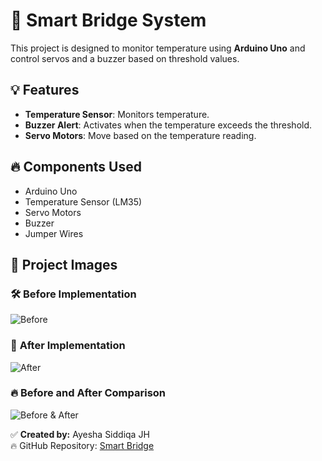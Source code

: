 # 🚀 Smart Bridge System  
This project is designed to monitor temperature using **Arduino Uno** and control servos and a buzzer based on threshold values.  

## 💡 **Features**
- **Temperature Sensor**: Monitors temperature.  
- **Buzzer Alert**: Activates when the temperature exceeds the threshold.  
- **Servo Motors**: Move based on the temperature reading.  

## 🔥 **Components Used**
- Arduino Uno  
- Temperature Sensor (LM35)  
- Servo Motors  
- Buzzer  
- Jumper Wires  

## 📸 **Project Images**

### 🛠️ **Before Implementation**
![Before](images/before.jpg)

### 🚀 **After Implementation**
![After](images/after.jpg)

### 🔥 **Before and After Comparison**
![Before & After](images/before-after.jpg)


✅ **Created by:** Ayesha Siddiqa JH  
🔥 GitHub Repository: [Smart Bridge](https://github.com/Ayesha-Siddiqa-JH/Smart-Bridge)  

